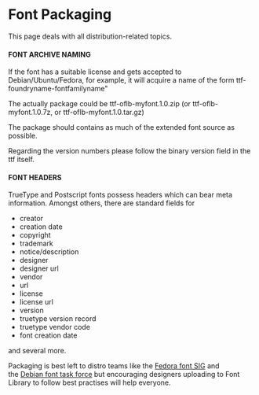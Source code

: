 Font Packaging
==============

This page deals with all distribution-related topics.

#### FONT ARCHIVE NAMING 

If the font has a suitable license and gets accepted to Debian/Ubuntu/Fedora, for example, it will acquire a name of the form ttf-foundryname-fontfamilyname"

The actually package could be ttf-oflb-myfont.1.0.zip (or ttf-oflb-myfont.1.0.7z, or ttf-oflb-myfont.1.0.tar.gz)

The package should contains as much of the extended font source as possible.

Regarding the version numbers please follow the binary version field in the ttf itself.

#### FONT HEADERS 

TrueType and Postscript fonts possess headers which can bear meta information. Amongst others, there are standard fields for

-   creator
-   creation date
-   copyright
-   trademark
-   notice/description
-   designer
-   designer url
-   vendor
-   url
-   license
-   license url
-   version
-   truetype version record
-   truetype vendor code
-   font creation date

and several more.

Packaging is best left to distro teams like the [Fedora font SIG](http://fedoraproject.org/wiki/SIGs/Fonts "http://fedoraproject.org/wiki/SIGs/Fonts") and the [Debian font task force](http://pkg-fonts.alioth.debian.org/ "http://pkg-fonts.alioth.debian.org/") but encouraging designers uploading to Font Library to follow best practises will help everyone.

